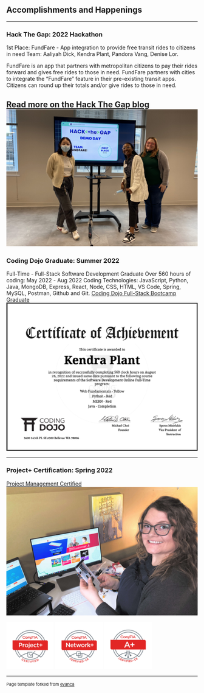 ## Accomplishments and Happenings
---

### Hack The Gap: 2022 Hackathon 

1st Place: FundFare - App integration to provide free transit rides to citizens in need Team: Aaliyah Dick, Kendra Plant, Pandora Vang, Denise Lor. 

FundFare is an app that partners with metropolitan citizens to pay their rides forward and gives free rides to those in need. FundFare partners with cities to integrate the “FundFare” feature in their pre-existing transit apps. Citizens can round up their totals and/or give rides to those in need.

[Read more on the Hack The Gap blog](https://www.hackthegap.com/blog/hackathon-fall-2022)
<img src="images/hack the gap hackathon first place winners.png?raw=true"/>
---

### Coding Dojo Graduate: Summer 2022

Full-Time - Full-Stack Software Development Graduate
Over 560 hours of coding: May 2022 - Aug 2022
Coding Technologies: JavaScript, Python, Java, MongoDB, Express, React, Node, CSS, HTML, VS Code, Spring, MySQL, Postman, Github and Git.
[Coding Dojo Full-Stack Bootcamp Graduate](kendrastic.github.io/coding_bootcamp)
<img src="images/dojo diploma.png?raw=true"/>

---

### Project+ Certification: Spring 2022

[Project Management Certified](kendrastic.github.io/project_management)
<img src="images/kendra-plant-raspberrypi.jpg?raw=true"/>

<img src="images/ProjectPlus_logo.jpg?raw=true" alt="CompTIA Project+ Certified" width="125"/>
<img src="images/NetworkPlus_logo.jpg?raw=true" alt="CompTIA Network+ Certified" width="125"/>
<img src="images/Aplus_logo.jpg?raw=true" alt="CompTIA A+ Certified" width="125"/>

---
<p style="font-size:11px">Page template forked from <a href="https://github.com/evanca/quick-portfolio">evanca</a></p>
<!-- Remove above link if you don't want to attibute -->
